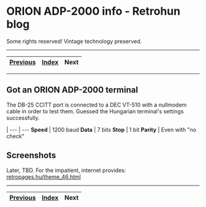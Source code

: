 # ORION ADP-2000 info - Retrohun blog

Some rights reserved! Vintage technology preserved.

---

[Previous](../pcem14vsqnxdemo) | [Index](../../../../) | Next
--- | --- | ---

---

## Got an ORION ADP-2000 terminal
The DB-25 CCITT port is connected to a DEC VT-510 with a nullmodem cable in order to test them. Guessed the Hungarian terminal's settings successfully.

|
--- | ---
**Speed** | 1200 baud
**Data** | 7 bits
**Stop** | 1 bit
**Parity** | Even with "no check"

## Screenshots
Later, TBD. For the impatient, internet provides: [retropages.hu/theme_46.html](http://retropages.hu/theme_46.html#Orion_ADP_2000)

---

[Previous](../pcem14vsqnxdemo) | [Index](../../../../) | Next
--- | --- | ---
